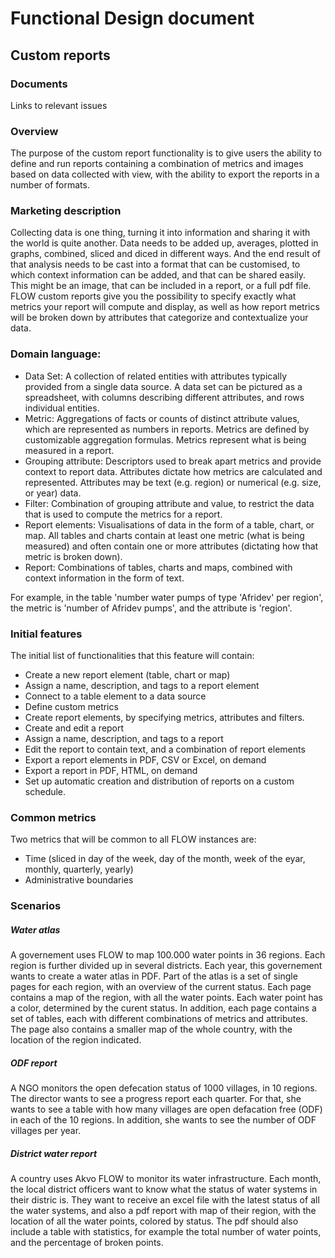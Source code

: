 # Functional Design document

Custom reports
---------------

### Documents
Links to relevant issues

### Overview
The purpose of the custom report functionality is to give users the ability to define and run reports containing a combination of metrics and images based on data collected with view, with the ability to export the reports in a number of formats. 

### Marketing description
Collecting data is one thing, turning it into information and sharing it with the world is quite another. Data needs to be added up, averages, plotted in graphs, combined, sliced and diced in different ways. And the end result of that analysis needs to be cast into a format that can be customised, to which context information can be added, and that can be shared easily. This might be an image, that can be included in a report, or a full pdf file. FLOW custom reports give you the possibility to specify exactly what metrics your report will compute and display, as well as how report metrics will be broken down by attributes that categorize and contextualize your data. 

### Domain language:

* Data Set: A collection of related entities with attributes typically provided from a single data source. A data set can be pictured as a spreadsheet, with columns describing different attributes, and rows individual entities.
* Metric: Aggregations of facts or counts of distinct attribute values, which are represented as numbers in reports. Metrics are defined by customizable aggregation formulas. Metrics represent what is being measured in a report.
* Grouping attribute: Descriptors used to break apart metrics and provide context to report data. Attributes dictate how metrics are calculated and represented. Attributes may be text (e.g. region) or numerical (e.g. size, or year) data.
* Filter: Combination of grouping attribute and value, to restrict the data that is used to compute the metrics for a report. 
* Report elements: Visualisations of data in the form of a table, chart, or map. All tables and charts contain at least one metric (what is being measured) and often contain one or more attributes (dictating how that metric is broken down).	
* Report: Combinations of tables, charts and maps, combined with context information in the form of text. 

For example, in the table 'number water pumps of type 'Afridev' per region', the metric is 'number of Afridev pumps', and the attribute is 'region'.


### Initial features
The initial list of functionalities that this feature will contain:
* Create a new report element (table, chart or map)
* Assign a name, description, and tags to a report element
* Connect to a table element to a data source
* Define custom metrics
* Create report elements, by specifying metrics, attributes and filters.
* Create and edit a report
* Assign a name, description, and tags to a report
* Edit the report to contain text, and a combination of report elements
* Export a report elements in PDF, CSV or Excel, on demand
* Export a report in PDF, HTML, on demand
* Set up automatic creation and distribution of reports on a custom schedule.

### Common metrics
Two metrics that will be common to all FLOW instances are:
* Time (sliced in day of the week, day of the month, week of the eyar, monthly, quarterly, yearly)
* Administrative boundaries

### Scenarios
##### Water atlas
A governement uses FLOW to map 100.000 water points in 36 regions. Each region is further divided up in several districts. Each year, this governement wants to create a water atlas in PDF. Part of the atlas is a set of single pages for each region, with an overview of the current status. Each page contains a map of the region, with all the water points. Each water point has a color, determined by the curent status. In addition, each page contains a set of tables, each with different combinations of metrics and attributes. The page also contains a smaller map of the whole country, with the location of the region indicated.

##### ODF report
A NGO monitors the open defecation status of 1000 villages, in 10 regions. The director wants to see a progress report each quarter. For that, she wants to see a table with how many villages are open defacation free (ODF) in each of the 10 regions. In addition, she wants to see the number of ODF villages per year.

##### District water report
A country uses Akvo FLOW to monitor its water infrastructure. Each month, the local district officers want to know what the status of water systems in their distric is. They want to receive an excel file with the latest status of all the water systems, and also a pdf report with map of their region, with the location of all the water points, colored by status. The pdf should also include a table with statistics, for example the total number of water points, and the percentage of broken points.


